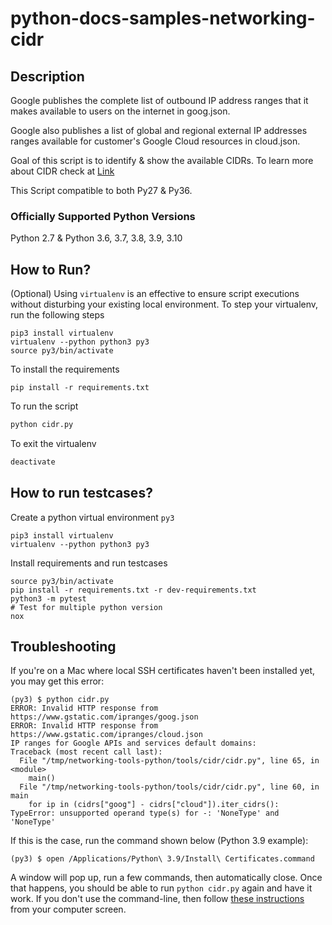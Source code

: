 # python-docs-samples-networking-cidr


<!-- Note: This code will be moved to https://github.com/GoogleCloudPlatform/python-docs-samples under networking/samples. Folder structure as per https://github.com/googleapis/python-compute/tree/main/samples/snippets -->


## Description

Google publishes the complete list of outbound IP address ranges that it makes available to users on the internet in goog.json.

Google also publishes a list of global and regional external IP addresses ranges available for customer's Google Cloud resources in cloud.json.

Goal of this script is to identify & show the available CIDRs. To learn more about CIDR check at [Link](https://en.wikipedia.org/wiki/Classless_Inter-Domain_Routing)

This Script compatible to both Py27 & Py36.

### Officially Supported Python Versions
Python 2.7 & Python 3.6, 3.7, 3.8, 3.9, 3.10


## How to Run?


(Optional) Using `virtualenv` is an effective to ensure script executions without disturbing your existing local environment. To step your virtualenv, run the following steps

```python3
pip3 install virtualenv
virtualenv --python python3 py3
source py3/bin/activate
````

To install the requirements

```python3
pip install -r requirements.txt
```

To run the script
```python
python cidr.py
```

To exit the virtualenv

```python
deactivate
```


## How to run testcases?

Create a python virtual environment `py3`
```python3
pip3 install virtualenv
virtualenv --python python3 py3
```

Install requirements and run testcases
```
source py3/bin/activate
pip install -r requirements.txt -r dev-requirements.txt
python3 -m pytest
# Test for multiple python version
nox
```

## Troubleshooting

If you're on a Mac where local SSH certificates haven't been installed yet, you may get this error:

```
(py3) $ python cidr.py
ERROR: Invalid HTTP response from https://www.gstatic.com/ipranges/goog.json
ERROR: Invalid HTTP response from https://www.gstatic.com/ipranges/cloud.json
IP ranges for Google APIs and services default domains:
Traceback (most recent call last):
  File "/tmp/networking-tools-python/tools/cidr/cidr.py", line 65, in <module>
    main()
  File "/tmp/networking-tools-python/tools/cidr/cidr.py", line 60, in main
    for ip in (cidrs["goog"] - cidrs["cloud"]).iter_cidrs():
TypeError: unsupported operand type(s) for -: 'NoneType' and 'NoneType'
```

If this is the case, run the command shown below (Python 3.9 example):

    (py3) $ open /Applications/Python\ 3.9/Install\ Certificates.command

A window will pop up, run a few commands, then automatically close. Once that happens, you should be able to run `python cidr.py` again and have it work. If you don't use the command-line, then follow [these instructions](https://stackoverflow.com/a/53310545/305689) from your computer screen.
